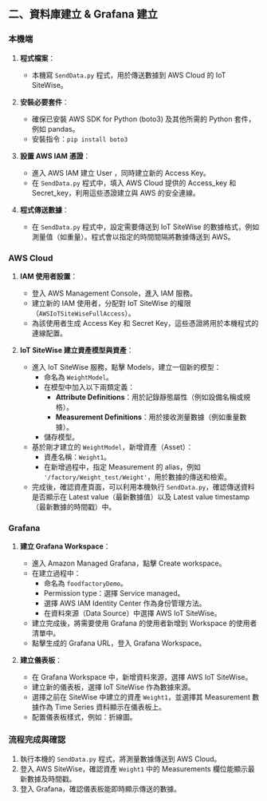 ## 二、資料庫建立 & Grafana 建立

### 本機端

1. **程式檔案**：
   - 本機寫 `SendData.py` 程式，用於傳送數據到 AWS Cloud 的 IoT SiteWise。

2. **安裝必要套件**：
   - 確保已安裝 AWS SDK for Python (boto3) 及其他所需的 Python 套件，例如 pandas。
   - 安裝指令：`pip install boto3`

3. **設置 AWS IAM 憑證**：
   - 進入 AWS IAM 建立 User ，同時建立新的 Access Key。
   - 在 `SendData.py` 程式中，填入 AWS Cloud 提供的 Access_key 和 Secret_key，利用這些憑證建立與 AWS 的安全連線。

4. **程式傳送數據**：
   - 在 `SendData.py` 程式中，設定需要傳送到 IoT SiteWise 的數據格式，例如測量值（如重量）。程式會以指定的時間間隔將數據傳送到 AWS。

### AWS Cloud

1. **IAM 使用者設置**：
   - 登入 AWS Management Console，進入 IAM 服務。
   - 建立新的 IAM 使用者，分配對 IoT SiteWise 的權限（`AWSIoTSiteWiseFullAccess`）。
   - 為該使用者生成 Access Key 和 Secret Key，這些憑證將用於本機程式的連線配置。

2. **IoT SiteWise 建立資產模型與資產**：
   - 進入 IoT SiteWise 服務，點擊 Models，建立一個新的模型：
     - 命名為 `WeightModel`。
     - 在模型中加入以下兩類定義：
       - **Attribute Definitions**：用於記錄靜態屬性（例如設備名稱或規格）。
       - **Measurement Definitions**：用於接收測量數據（例如重量數據）。
     - 儲存模型。
   - 基於剛才建立的 `WeightModel`，新增資產（Asset）：
     - 資產名稱：`Weight1`。
     - 在新增過程中，指定 Measurement 的 alias，例如 `'/factory/Weight_test/Weight'`，用於數據的傳送和檢索。
   - 完成後，確認資產頁面，可以利用本機執行 `SendData.py`，確認傳送資料是否顯示在 Latest value（最新數據值）以及 Latest value timestamp（最新數據的時間戳）中。

### Grafana

1. **建立 Grafana Workspace**：
   - 進入 Amazon Managed Grafana，點擊 Create workspace。
   - 在建立過程中：
     - 命名為 `foodfactoryDemo`。
     - Permission type：選擇 Service managed。
     - 選擇 AWS IAM Identity Center 作為身份管理方法。
     - 在資料來源（Data Source）中選擇 AWS IoT SiteWise。
   - 建立完成後，將需要使用 Grafana 的使用者新增到 Workspace 的使用者清單中。
   - 點擊生成的 Grafana URL，登入 Grafana Workspace。

2. **建立儀表板**：
   - 在 Grafana Workspace 中，新增資料來源，選擇 AWS IoT SiteWise。
   - 建立新的儀表板，選擇 IoT SiteWise 作為數據來源。
   - 選擇之前在 SiteWise 中建立的資產 `Weight1`，並選擇其 Measurement 數據作為 Time Series 資料顯示在儀表板上。
   - 配置儀表板樣式，例如：折線圖。

### 流程完成與確認

1. 執行本機的 `SendData.py` 程式，將測量數據傳送到 AWS Cloud。
2. 登入 AWS SiteWise，確認資產 `Weight1` 中的 Measurements 欄位能顯示最新數據及時間戳。
3. 登入 Grafana，確認儀表板能即時顯示傳送的數據。
